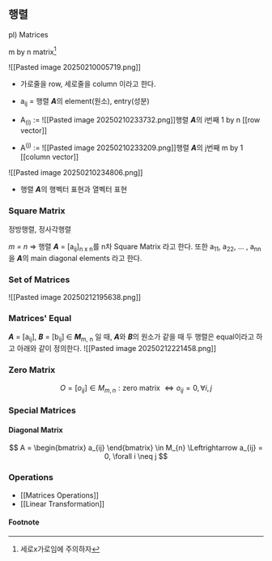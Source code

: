 ## 행렬
pl) Matrices

m by n matrix[^1]


![[Pasted image 20250210005719.png]]

- 가로줄을 row, 세로줄을 column 이라고 한다.
- a<sub>ij</sub> = 행렬 ***A***의 element(원소), entry(성분)
- A<sub>(i)</sub> := ![[Pasted image 20250210233732.png]]행렬 ***A***의 i번째 1 by n [[row vector]]

- A<sup>(j)</sup> := ![[Pasted image 20250210233209.png]]행렬 ***A***의 j번째 m by 1 [[column vector]]

![[Pasted image 20250210234806.png]]

- 행렬 ***A***의 행벡터 표현과 열벡터 표현

### Square Matrix
정방행렬, 정사각행렬

_m = n_ => 행렬 ***A*** = \[a<sub>ij</sub>]<sub>n x n</sub>를 n차 Square Matrix 라고 한다.
또한 a<sub>11</sub>, a<sub>22</sub>, ... , a<sub>nn</sub> 을 ***A***의 main diagonal elements 라고 한다.

### Set of Matrices
![[Pasted image 20250212195638.png]]

### Matrices' Equal
***A*** = \[a<sub>ij</sub>], ***B*** = \[b<sub>ij</sub>] ∈ ***M***<sub>m, n</sub> 일 때, ***A***와 ***B***의 원소가 같을 때 두 행렬은 equal이라고 하고 아래와 같이 정의한다.
![[Pasted image 20250212221458.png]]

### Zero Matrix
$$
O = [o_{ij}] \in M_{m, n} : \text{zero matrix}\
\Leftrightarrow o_{ij} = 0, \forall i,j
$$

### Special Matrices
#### Diagonal Matrix
$$
A = \begin{bmatrix}
a_{ij}
\end{bmatrix}
\in M_{n}
\Leftrightarrow
a_{ij} = 0, \forall i \neq j
$$
### Operations
- [[Matrices Operations]]
- [[Linear Transformation]]

#### Footnote
[^1]:세로x가로임에 주의하자
